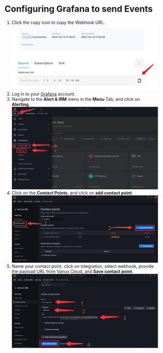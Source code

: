 # **Configuring Grafana to send Events**

1. Click the copy icon to copy the Webhook URL.
   ![](images/getlink.png)
2. Log in to your [Grafana](https://grafana.com) account.
3. Navigate to the **Alert & IRM** menu in the **Menu** Tab, and click on **Alerting**.
![img.png](img.png)
4. Click on the **Contact Points**, and click on **add contact point**.
![img_1.png](img_1.png)
5. Name your contact point, click on integration, select webhook, provide the payload URL from Vanus Cloud, and **Save contact point**.
![img_2.png](img_2.png)